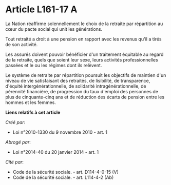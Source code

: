 # Article L161-17 A

La Nation réaffirme solennellement le choix de la retraite par répartition au cœur du pacte social qui unit les générations. 

Tout retraité a droit à une pension en rapport avec les revenus qu'il a tirés de son activité. 

Les assurés doivent pouvoir bénéficier d'un traitement équitable au regard de la retraite, quels que soient leur sexe, leurs
activités professionnelles passées et le ou les régimes dont ils relèvent. 

Le système de retraite par répartition poursuit les objectifs de maintien d'un niveau de vie satisfaisant des retraités, de
lisibilité, de transparence, d'équité intergénérationnelle, de solidarité intragénérationnelle, de pérennité financière, de
progression du taux d'emploi des personnes de plus de cinquante-cinq ans et de réduction des écarts de pension entre les
hommes et les femmes.

**Liens relatifs à cet article**

_Créé par_:

  - Loi n°2010-1330 du 9 novembre 2010 - art. 1

_Abrogé par_:

  - Loi n°2014-40 du 20 janvier 2014 - art. 1

_Cité par_:

  - Code de la sécurité sociale. - art. D114-4-0-15 (V)
  - Code de la sécurité sociale. - art. L114-4-2 (Ab)
